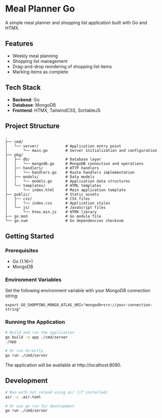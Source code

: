 # Meal Planner Go

A simple meal planner and shopping list application built with Go and HTMX.

## Features

- Weekly meal planning
- Shopping list management
- Drag-and-drop reordering of shopping list items
- Marking items as complete

## Tech Stack

- **Backend**: Go
- **Database**: MongoDB
- **Frontend**: HTMX, TailwindCSS, SortableJS

## Project Structure

```
.
├── cmd/
│   └── server/            # Application entry point
│       └── main.go        # Server initialization and configuration
├── pkg/
│   ├── db/                # Database layer
│   │   └── mongodb.go     # MongoDB connection and operations
│   ├── handlers/          # HTTP handlers
│   │   └── handlers.go    # Route handlers implementation
│   ├── models/            # Data models
│   │   └── models.go      # Application data structures
│   └── templates/         # HTML templates
│       └── index.html     # Main application template
├── public/                # Static assets
│   ├── css/               # CSS files
│   │   └── index.css      # Application styles
│   └── js/                # JavaScript files
│       └── htmx.min.js    # HTMX library
├── go.mod                 # Go module file
└── go.sum                 # Go dependencies checksum
```

## Getting Started

### Prerequisites

- Go (1.16+)
- MongoDB

### Environment Variables

Set the following environment variable with your MongoDB connection string:

```
export GO_SHOPPING_MONGO_ATLAS_URI="mongodb+srv://your-connection-string"
```

### Running the Application

```bash
# Build and run the application
go build -o app ./cmd/server
./app

# Or run directly
go run ./cmd/server
```

The application will be available at http://localhost:8080.

## Development

```bash
# Run with hot reload using air (if installed)
air -c .air.toml

# Or use go run for development
go run ./cmd/server
```